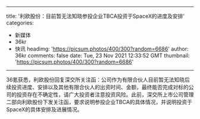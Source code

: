 
---
title: '利欧股份：目前暂无法知晓参投企业TBCA投资于SpaceX的进度及安排'
categories: 
 - 新媒体
 - 36kr
 - 快讯
headimg: 'https://picsum.photos/400/300?random=6686'
author: 36kr
comments: false
date: Tue, 23 Nov 2021 12:33:52 GMT
thumbnail: 'https://picsum.photos/400/300?random=6686'
---

<div>   
36氪获悉，利欧股份回复深交所关注函：公司作为有限合伙人目前暂无法知晓后续投资进度、安排以及其他有限合伙人的出资时间、金额，最终能否完成对标的公司的投资存在不确定性，请广大投资者注意投资风险。此前，深交所上市公司管理二部向利欧股份下发关注函，要求说明参投企业TBCA的具体情况，并说明投资于SpaceX的具体安排及进展情况。  
</div>
            